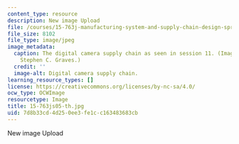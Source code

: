 ```yaml
---
content_type: resource
description: New image Upload
file: /courses/15-763j-manufacturing-system-and-supply-chain-design-spring-2005/7d8b33cd4d250ee3fe1cc163483683cb_15-763js05-th.jpg
file_size: 8102
file_type: image/jpeg
image_metadata:
  caption: The digital camera supply chain as seen in session 11. (Image by Prof.
    Stephen C. Graves.)
  credit: ''
  image-alt: Digital camera supply chain.
learning_resource_types: []
license: https://creativecommons.org/licenses/by-nc-sa/4.0/
ocw_type: OCWImage
resourcetype: Image
title: 15-763js05-th.jpg
uid: 7d8b33cd-4d25-0ee3-fe1c-c163483683cb
---
```

New image Upload